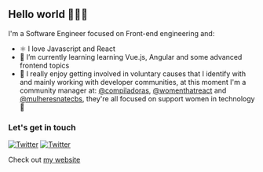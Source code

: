 ## Hello world 👩🏽‍💻

I'm a Software Engineer focused on Front-end engineering and:

- ⚛️ I love Javascript and React
- 🌱 I’m currently learning learning Vue.js, Angular and some advanced frontend topics
- 💜 I really enjoy getting involved in voluntary causes that I identify with and mainly working with developer communities, at this moment I'm a community manager at: [@compiladoras](https://twitter.com/compiladoras), [@womenthatreact](https://twitter.com/womenthatreact) and [@mulheresnatecbs](https://twitter.com/mulheresnatecbs), they're all focused on support women in technology 💃

### Let's get in touch

[![Twitter](https://img.shields.io/badge/linkedin-%230077B5.svg?&style=for-the-badge&logo=linkedin&logoColor=white)](https://www.linkedin.com/in/geovanasilva/) [![Twitter](https://img.shields.io/badge/twitter-%231DA1F2.svg?&style=for-the-badge&logo=twitter&logoColor=white)](https://twitter.com/olageovana)

Check out [my website](https://geovanasilva.dev/)
